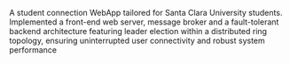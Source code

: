 A student connection WebApp tailored for Santa Clara University students. Implemented a front-end web server, message broker and a fault-tolerant backend architecture featuring leader election
within a distributed ring topology, ensuring uninterrupted user connectivity and robust system performance
